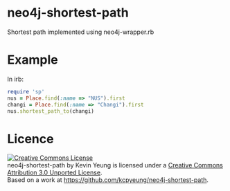 neo4j-shortest-path
===================

Shortest path implemented using neo4j-wrapper.rb

Example
=======

In irb:

```ruby
require 'sp'
nus = Place.find(:name => "NUS").first
changi = Place.find(:name => "Changi").first
nus.shortest_path_to(changi)
```

Licence
=======

<a rel="license" href="http://creativecommons.org/licenses/by/3.0/deed.en_US"><img alt="Creative Commons License" style="border-width:0" src="http://i.creativecommons.org/l/by/3.0/88x31.png" /></a><br /><span xmlns:dct="http://purl.org/dc/terms/" property="dct:title">neo4j-shortest-path</span> by <span xmlns:cc="http://creativecommons.org/ns#" property="cc:attributionName">Kevin Yeung</span> is licensed under a <a rel="license" href="http://creativecommons.org/licenses/by/3.0/deed.en_US">Creative Commons Attribution 3.0 Unported License</a>.<br />Based on a work at <a xmlns:dct="http://purl.org/dc/terms/" href="https://github.com/kcpyeung/neo4j-shortest-path" rel="dct:source">https://github.com/kcpyeung/neo4j-shortest-path</a>.